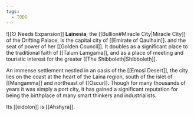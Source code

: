 ```yaml
---
tags:
  - TODO
---
```

![[⎋ Needs Expansion]]
**Lainesia**, the [[Bullion#Miracle City|Miracle City]] of the Drifting Palace, is the capital city of [[Emirate of Qaulhain]]. and the seat of power of her [[Golden Council]]. It doubles as a significant place to the traditional faith of [[Talum Lamgama]], and as a place of meeting and touristic interest for the greater [[The Shibboleth|Shibboleth]].

An immense settlement nestled in an oasis of the [[Emosi Desert]], the city lies on the coast at the heart of the Laina region, south of the islet of [[Mangamma]] and northeast of [[Oscur]]. Though for many thousands of years it was simply a port city, it has gained a significant reputation for being the birthplace of many smart thinkers and industrialists.

Its [[eidolon]] is [[Ahshyra]].